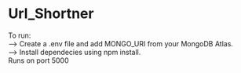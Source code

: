 # Url_Shortner
To run:<br>
--> Create a .env file and add MONGO_URI from your MongoDB Atlas. <br>
--> Install dependecies using npm install.<br>
Runs on port 5000
